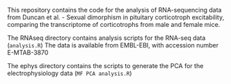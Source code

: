 This repository contains the code for the analysis of RNA-sequencing data from Duncan et al. - Sexual dimorphism in pituitary corticotroph excitability, comparing the transcriptome of corticotrophs from male and female mice.

The RNAseq directory contains analysis scripts for the RNA-seq data (```analysis.R```)
The data is available from EMBL-EBI, with accession number E-MTAB-3870

The ephys directory contains the scripts to generate the PCA for the electrophysiology data (```MF PCA analysis.R```)